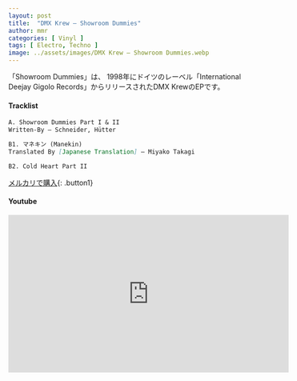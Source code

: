 ```yaml
---
layout: post
title:  "DMX Krew – Showroom Dummies"
author: mmr
categories: [ Vinyl ]
tags: [ Electro, Techno ]
image: ../assets/images/DMX Krew – Showroom Dummies.webp
---
```


「Showroom Dummies」は、
1998年にドイツのレーベル「International Deejay Gigolo Records」からリリースされたDMX KrewのEPです。


#### Tracklist
```md
A. Showroom Dummies Part I & II
Written-By – Schneider, Hütter

B1. マネキン (Manekin)
Translated By [Japanese Translation] – Miyako Takagi

B2. Cold Heart Part II
```

[メルカリで購入](https://jp.mercari.com/item/m39073656951?afid=6142608987){: .button1}

#### Youtube
<iframe width="560" height="315" src="https://www.youtube.com/embed/GGt0DjAOdZ0?si=BeYTYp2e12PaiEEd" title="YouTube video player" frameborder="0" allow="accelerometer; autoplay; clipboard-write; encrypted-media; gyroscope; picture-in-picture; web-share" referrerpolicy="strict-origin-when-cross-origin" allowfullscreen></iframe>